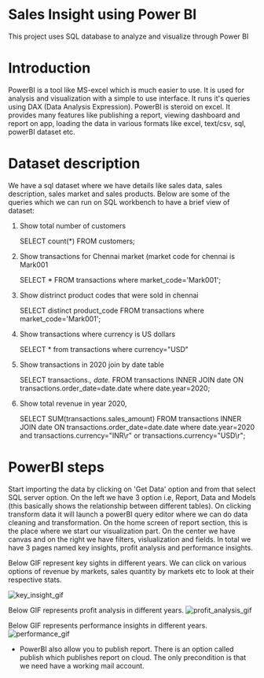 # Sales Insight using Power BI

This project uses SQL database to analyze and visualize through Power BI

# Introduction

PowerBI is a tool like MS-excel which is much easier to use. It is used for analysis and visualization with a simple to use interface. It runs it's queries using DAX (Data Analysis Expression). PowerBI is steroid on excel. It provides many features like publishing a report, viewing dashboard and report on app, loading the data in various formats like excel, text/csv, sql, powerBI dataset etc.

# Dataset description

We have a sql dataset where we have details like sales data, sales description, sales market and sales products. Below are some of the queries which we can run on SQL workbench to have a brief view of dataset:

1. Show total number of customers

   SELECT count(*) FROM customers;

2. Show transactions for Chennai market (market code for chennai is Mark001

   SELECT * FROM transactions where market_code='Mark001';

3. Show distrinct product codes that were sold in chennai

   SELECT distinct product_code FROM transactions where market_code='Mark001';

4. Show transactions where currency is US dollars

   SELECT * from transactions where currency="USD"

5. Show transactions in 2020 join by date table

   SELECT transactions.*, date.* FROM transactions INNER JOIN date ON transactions.order_date=date.date where date.year=2020;

6. Show total revenue in year 2020,

   SELECT SUM(transactions.sales_amount) FROM transactions INNER JOIN date ON transactions.order_date=date.date where date.year=2020 and transactions.currency="INR\r" or transactions.currency="USD\r";

# PowerBI steps

Start importing the data by clicking on 'Get Data' option and from that select SQL server option.
On the left we have 3 option i.e, Report, Data and Models (this basically shows the relationship between different tables).
On clicking transform data it will launch a powerBI query editor where we can do data cleaning and transformation.
On the home screen of report section, this is the place where we start our visualization part. On the center we have canvas and on the right we have filters, vislualization and fields.
In total we have 3 pages named key insights, profit analysis and performance insights.

Below GIF represent key sights in different years. We can click on various options of revenue by markets, sales quantity by markets etc to look at their respective stats.

![key_insight_gif](https://github.com/user-attachments/assets/094023cc-b9a9-4521-91b5-fb48e879a9fe)


Below GIF represents profit analysis in different years.
![profit_analysis_gif](https://github.com/user-attachments/assets/96f8b41b-8970-4f24-96d1-0fe4f00653b9)




Below GIF represents performance insights in different years.
![performance_gif](https://github.com/user-attachments/assets/e2d3cc2a-82bc-4b28-bda4-26f21e83d06e)



* PowerBI also allow you to publish report. There is an option called publish which publishes report on cloud. The only precondition is that we need have a working mail account.
